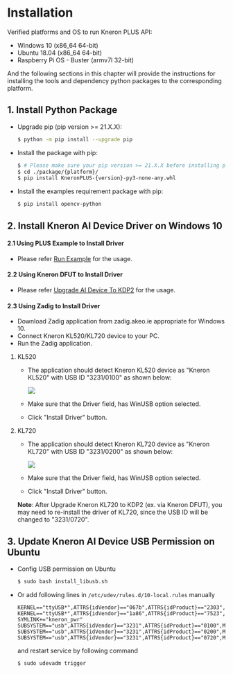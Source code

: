 # Installation

Verified platforms and OS to run Kneron PLUS API:

- Windows 10 (x86_64 64-bit)
- Ubuntu 18.04 (x86_64 64-bit)
- Raspberry Pi OS - Buster (armv7l 32-bit)

And the following sections in this chapter will provide the instructions for installing the tools and dependency python packages to the corresponding platform.

## 1. Install Python Package

- Upgrade pip (pip version >= 21.X.X):
    ```bash
    $ python -m pip install --upgrade pip
    ```

- Install the package with pip:  
    ```bash
    $ # Please make sure your pip version >= 21.X.X before installing python packages.
    $ cd ./package/{platform}/
    $ pip install KneronPLUS-{version}-py3-none-any.whl
    ```

- Install the examples requirement package with pip:
    ```bash
    $ pip install opencv-python
    ```

## 2. Install Kneron AI Device Driver on Windows 10

#### 2.1 Using **PLUS Example** to Install Driver

- Please refer [Run Example](./run_example.md#4-install-driver-for-windows-example) for the usage.

#### 2.2 Using **Kneron DFUT** to Install Driver

- Please refer [Upgrade AI Device To KDP2](./upgrade_ai_device_to_kdp2.md#3-install-driver-for-windows) for the usage.

#### 2.3 Using **Zadig** to Install Driver

- Download Zadig application from zadig.akeo.ie appropriate for Windows 10.
- Connect Kneron KL520/KL720 device to your PC.
- Run the Zadig application.

1. KL520

    - The application should detect Kneron KL520 device as "Kneron KL520" with USB ID
    "3231/0100" as shown below:

        ![](../imgs/zadig_install_kl520_driver.png)

    - Make sure that the Driver field, has WinUSB option selected.

    - Click "Install Driver" button.

2. KL720

    - The application should detect Kneron KL720 device as "Kneron KL720" with USB ID
    "3231/0200" as shown below:

        ![](../imgs/zadig_install_kl720_driver.png)

    - Make sure that the Driver field, has WinUSB option selected.

    - Click "Install Driver" button.

    **Note**: After Upgrade Kneron KL720 to KDP2 (ex. via Kneron DFUT), you may need to re-install the driver of KL720, since the USB ID will be changed to "3231/0720".

## 3. Update Kneron AI Device USB Permission on Ubuntu  

 * Config USB permission on Ubuntu  
   ```bash
   $ sudo bash install_libusb.sh
   ```

 * Or add following lines in `/etc/udev/rules.d/10-local.rules` manually  
   ```text
   KERNEL=="ttyUSB*",ATTRS{idVendor}=="067b",ATTRS{idProduct}=="2303",MODE="0777",SYMLINK+="kneron_uart"
   KERNEL=="ttyUSB*",ATTRS{idVendor}=="1a86",ATTRS{idProduct}=="7523",MODE="0777", SYMLINK+="kneron_pwr"
   SUBSYSTEM=="usb",ATTRS{idVendor}=="3231",ATTRS{idProduct}=="0100",MODE="0666"
   SUBSYSTEM=="usb",ATTRS{idVendor}=="3231",ATTRS{idProduct}=="0200",MODE="0666"
   SUBSYSTEM=="usb",ATTRS{idVendor}=="3231",ATTRS{idProduct}=="0720",MODE="0666"
   ```
   and restart service by following command  
   ```bash
   $ sudo udevadm trigger
   ```

